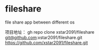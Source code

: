 # fileshare
file share app between different os

项目地址：
gh repo clone xstar2091/fileshare
git@github.com:xstar2091/fileshare.git
https://github.com/xstar2091/fileshare.git